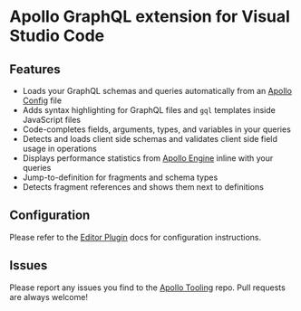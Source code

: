 # Apollo GraphQL extension for Visual Studio Code

## Features

- Loads your GraphQL schemas and queries automatically from an [Apollo Config](https://www.apollographql.com/docs/resources/apollo-config.html) file
- Adds syntax highlighting for GraphQL files and `gql` templates inside JavaScript files
- Code-completes fields, arguments, types, and variables in your queries
- Detects and loads client side schemas and validates client side field usage in operations
- Displays performance statistics from [Apollo Engine](https://www.apollographql.com/docs/engine/) inline with your queries
- Jump-to-definition for fragments and schema types
- Detects fragment references and shows them next to definitions

## Configuration

Please refer to the [Editor Plugin](https://www.apollographql.com/docs/platform/editor-plugins.html) docs for configuration instructions.

## Issues

Please report any issues you find to the [Apollo Tooling](https://github.com/apollographql/apollo-tooling) repo. Pull requests are always welcome!
